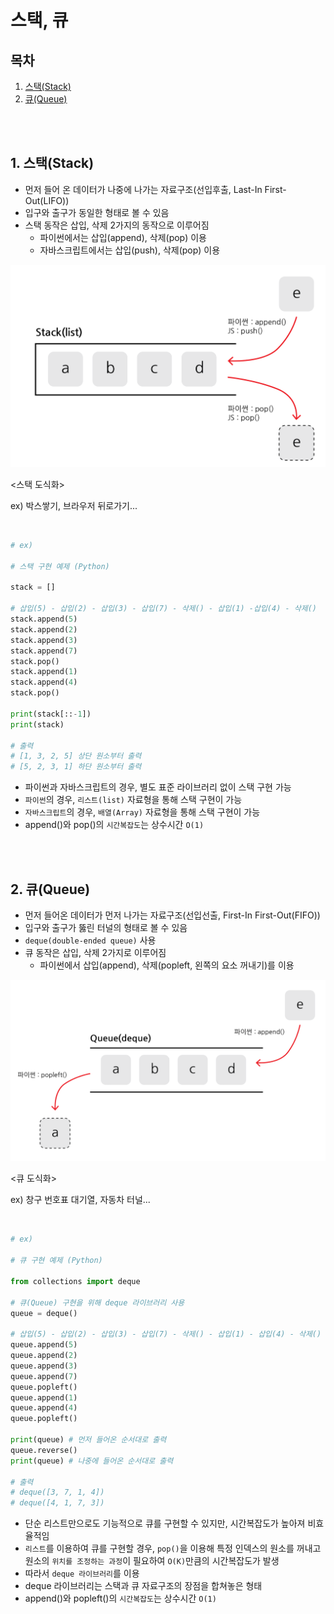 # 스택, 큐

## 목차

1. [스택(Stack)](#1-스택stack)
2. [큐(Queue)](#2-큐queue)

<br>
<br>

## 1. 스택(Stack)

- 먼저 들어 온 데이터가 나중에 나가는 자료구조(선입후출, Last-In First-Out(LIFO))
- 입구와 출구가 동일한 형태로 볼 수 있음
- 스택 동작은 삽입, 삭제 2가지의 동작으로 이루어짐
    - 파이썬에서는 삽입(append), 삭제(pop) 이용
    - 자바스크립트에서는 삽입(push), 삭제(pop) 이용

![스택_도식화](../../assets/img/algorithm_stack.png)

<스택 도식화>

ex) 박스쌓기, 브라우저 뒤로가기...

<br>

```python
# ex)

# 스택 구현 예제 (Python)

stack = []

# 삽입(5) - 삽입(2) - 삽입(3) - 삽입(7) - 삭제() - 삽입(1) -삽입(4) - 삭제()
stack.append(5)
stack.append(2)
stack.append(3)
stack.append(7)
stack.pop()
stack.append(1)
stack.append(4)
stack.pop()

print(stack[::-1])
print(stack)

# 출력
# [1, 3, 2, 5] 상단 원소부터 출력
# [5, 2, 3, 1] 하단 원소부터 출력
```

- 파이썬과 자바스크립트의 경우, 별도 표준 라이브러리 없이 스택 구현 가능
- `파이썬`의 경우, `리스트(list)` 자료형을 통해 스택 구현이 가능
- `자바스크립트`의 경우, `배열(Array)` 자료형을 통해 스택 구현이 가능
- append()와 pop()의 `시간복잡도`는 상수시간 `O(1)`

<br>
<br>

## 2. 큐(Queue)

- 먼저 들어온 데이터가 먼저 나가는 자료구조(선입선출, First-In First-Out(FIFO))
- 입구와 출구가 뚫린 터널의 형태로 볼 수 있음
- `deque(double-ended queue)` 사용
- 큐 동작은 삽입, 삭제 2가지로 이루어짐
    - 파이썬에서 삽입(append), 삭제(popleft, 왼쪽의 요소 꺼내기)를 이용

![큐_도식화](../../assets/img/algorithm_queue.png)

<큐 도식화>

ex) 창구 번호표 대기열, 자동차 터널...

<br>

```python
# ex)

# 큐 구현 예제 (Python)

from collections import deque

# 큐(Queue) 구현을 위해 deque 라이브러리 사용
queue = deque()

# 삽입(5) - 삽입(2) - 삽입(3) - 삽입(7) - 삭제() - 삽입(1) - 삽입(4) - 삭제()
queue.append(5)
queue.append(2)
queue.append(3)
queue.append(7)
queue.popleft()
queue.append(1)
queue.append(4)
queue.popleft()

print(queue) # 먼저 들어온 순서대로 출력
queue.reverse()
print(queue) # 나중에 들어온 순서대로 출력

# 출력
# deque([3, 7, 1, 4])
# deque([4, 1, 7, 3])
```

- 단순 리스트만으로도 기능적으로 큐를 구현할 수 있지만, 시간복잡도가 높아져 비효율적임
- `리스트`를 이용하여 큐를 구현할 경우, `pop()`을 이용해 특정 인덱스의 원소를 꺼내고 원소의 `위치를 조정하는 과정`이 필요하여 `O(K)`만큼의 시간복잡도가 발생
- 따라서 `deque 라이브러리`를 이용
- deque 라이브러리는 스택과 큐 자료구조의 장점을 합쳐놓은 형태
- append()와 popleft()의 `시간복잡도`는 상수시간 `O(1)`
